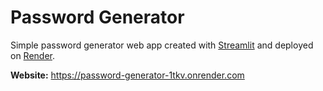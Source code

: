 # Password Generator

Simple password generator web app created with [Streamlit]([Streamlit](https://streamlit.io/)) and deployed on [Render](https://render.com/).

**Website:** https://password-generator-1tkv.onrender.com
